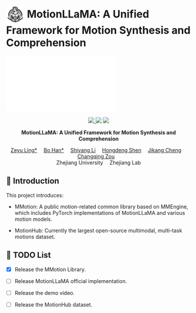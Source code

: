 # <img src="assets/motion_llama_logo.png" alt="Logo" style="width:50px; vertical-align:middle;"> **MotionLLaMA: A Unified Framework for Motion Synthesis and Comprehension**

![](./assets/overview.pdf)

<p align="center">
  <a href=''>
    <img src='https://img.shields.io/badge/Paper-PDF-yellow?style=flat&logo=arXiv&logoColor=yellow'>
  </a>
  <a href=''>
  <img src='https://img.shields.io/badge/Project-Page-orange?style=flat&logo=Google%20chrome&logoColor=orange'></a>
  <!-- <a href='https://youtu.be/0a0ZYJgzdWE'>
  <img src='https://img.shields.io/badge/YouTube-Video-EA3323?style=flat&logo=youtube&logoColor=EA3323'></a> -->
  <a href='https://github.com/ZeyuLing/MotionLLaMA'>
    <img src='https://img.shields.io/badge/GitHub-Code-black?style=flat&logo=github&logoColor=white'></a>
</p>

<p align="center">
<!-- <h1 align="center">InterDiff: Generating 3D Human-Object Interactions with Physics-Informed Diffusion</h1> -->
<strong>MotionLLaMA: A Unified Framework for Motion Synthesis and Comprehension</strong></h1>
   <p align="center">
    <a href='https://scholar.google.be/citations?hl=nl&user=znEflnQAAAAJ&view_op=list_works&gmla=AOAOcb2TR7qEXM6UaMoS2X58UZTBNRqgsZuX5pVg44IH3QjDY34EcXsYR1ulftMWcE4I2NDA6-JqCvBmLANJgCfgDvkD' target='_blank'>Zeyu Ling*</a>&emsp;
    <a href='' target='_blank'>Bo Han*</a>&emsp;
    <a href='' target='_blank'>Shiyang Li</a>&emsp;
    <a href='' target='_blank'>Hongdeng Shen</a>&emsp;
    <a href='' target='_blank'>Jikang Cheng</a>&emsp;
    <a href='' target='_blank'>Changqing Zou</a>&emsp;
    <br>
    Zhejiang University&emsp;
    Zhejiang Lab
    <br>
  </p>
</p>



[//]: # (## 💻 Project Page)

[//]: # ()
[//]: # (<p align="center">)

[//]: # (  <a href='https://fluide1022.github.io/MCM/'>)

[//]: # (  <img src='https://img.shields.io/badge/Project-Page-orange?style=flat&logo=Google%20chrome&logoColor=orange'>		</a>)

[//]: # (</p>)

## 📖 Introduction
This project introduces:

- MMotion: A public motion-related common library based on MMEngine, which includes PyTorch implementations of MotionLLaMA and various motion models.

- MotionHub: Currently the largest open-source multimodal, multi-task motions dataset.

## 📜 TODO List
- [x] Release the MMotion Library.
- [ ] Release MotionLLaMA official implementation.
- [ ] Release the demo video.
- [ ] Release the MotionHub dataset.



[//]: # (## ⚙️ Implementation)

[//]: # ()
[//]: # (Coming soon!)

[//]: # (## 🤝 Citation)

[//]: # ()
[//]: # (If you find this repository useful for your work, please consider citing it as follows:)

[//]: # ()
[//]: # (```)

[//]: # (@article{ling2023mcm,)

[//]: # (  title={Mcm: Multi-condition motion synthesis framework for multi-scenario},)

[//]: # (  author={Ling, Zeyu and Han, Bo and Wong, Yongkang and Kangkanhalli, Mohan and Geng, Weidong},)

[//]: # (  journal={arXiv preprint arXiv:2309.03031},)

[//]: # (  year={2023})

[//]: # (})

[//]: # (```)
